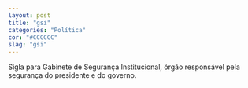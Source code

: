 ```yaml
---
layout: post
title: "gsi"
categories: "Política"
cor: "#CCCCCC"
slag: "gsi"
---
```

Sigla para Gabinete de Segurança Institucional, órgão responsável pela segurança do presidente e do governo.
